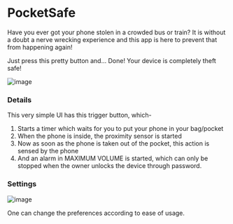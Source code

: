 # PocketSafe

Have you ever got your phone stolen in a crowded bus or train? It is without a doubt a nerve wrecking experience and this app is here to prevent that from happening again!

Just press this pretty button and... Done! Your device is completely theft safe!

![image](https://user-images.githubusercontent.com/29260302/37256883-c56d93d0-2586-11e8-9c1f-cef91c9980ad.png)

### Details
This very simple UI has this trigger button, which-
1. Starts a timer which waits for you to put your phone in your bag/pocket
2. When the phone is inside, the proximity sensor is started
3. Now as soon as the phone is taken out of the pocket, this action is sensed by the phone
4. And an alarm in MAXIMUM VOLUME is started, which can only be stopped when the owner unlocks the device through password.

### Settings
![image](https://user-images.githubusercontent.com/29260302/37256955-29e9434e-2588-11e8-8cbc-65f09a344d11.png)

One can change the preferences according to ease of usage.

